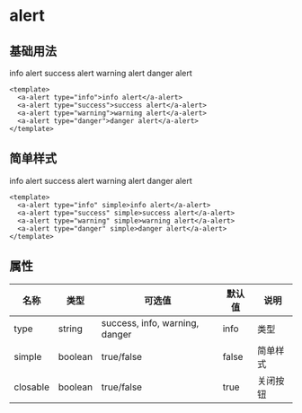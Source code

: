 # alert

## 基础用法

<a-alert type="info">info alert</a-alert>
<a-alert type="success">success alert</a-alert>
<a-alert type="warning">warning alert</a-alert>
<a-alert type="danger">danger alert</a-alert>

```vue
<template>
  <a-alert type="info">info alert</a-alert>
  <a-alert type="success">success alert</a-alert>
  <a-alert type="warning">warning alert</a-alert>
  <a-alert type="danger">danger alert</a-alert>
</template>
```

## 简单样式

<a-alert type="info" simple>info alert</a-alert>
<a-alert type="success" simple>success alert</a-alert>
<a-alert type="warning" simple>warning alert</a-alert>
<a-alert type="danger" simple>danger alert</a-alert>

```vue
<template>
  <a-alert type="info" simple>info alert</a-alert>
  <a-alert type="success" simple>success alert</a-alert>
  <a-alert type="warning" simple>warning alert</a-alert>
  <a-alert type="danger" simple>danger alert</a-alert>
</template>
```

## 属性

| 名称     | 类型    | 可选值                         | 默认值 | 说明     |
| -------- | ------- | ------------------------------ | ------ | -------- |
| type     | string  | success, info, warning, danger | info   | 类型     |
| simple   | boolean | true/false                     | false  | 简单样式 |
| closable | boolean | true/false                     | true   | 关闭按钮 |

<script lang="ts" setup>
// import { Message } from 'atomu-vue'
// const handle = ()=>{
//   Message({
//       closable: true,
//       message: '恭喜你，这是一条成功消息',
//       type: 'success'
//   })
// }
</script>
